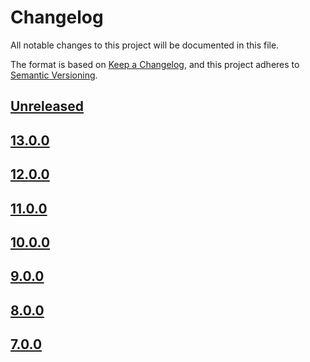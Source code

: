 # Changelog

All notable changes to this project will be documented in this file.

The format is based on [Keep a Changelog](https://keepachangelog.com/en/1.0.0/),
and this project adheres to [Semantic Versioning](https://semver.org/spec/v2.0.0.html).

## [Unreleased]

## [13.0.0]

## [12.0.0]

## [11.0.0]

## [10.0.0]

## [9.0.0]

## [8.0.0]

## [7.0.0]

[Unreleased]: https://github.com/MetaMask/smart-accounts-kit/compare/delegator-sdk-monorepo@13.0.0...HEAD
[13.0.0]: https://github.com/MetaMask/smart-accounts-kit/compare/delegator-sdk-monorepo@11.0.0...delegator-sdk-monorepo@13.0.0
[12.0.0]: https://github.com/MetaMask/smart-accounts-kit/compare/delegator-sdk-monorepo@11.0.0...delegator-sdk-monorepo@12.0.0
[11.0.0]: https://github.com/MetaMask/smart-accounts-kit/compare/delegator-sdk-monorepo@10.0.0...delegator-sdk-monorepo@11.0.0
[10.0.0]: https://github.com/MetaMask/smart-accounts-kit/compare/delegator-sdk-monorepo@9.0.0...delegator-sdk-monorepo@10.0.0
[9.0.0]: https://github.com/MetaMask/smart-accounts-kit/compare/delegator-sdk-monorepo@8.0.0...delegator-sdk-monorepo@9.0.0
[8.0.0]: https://github.com/MetaMask/smart-accounts-kit/compare/delegator-sdk-monorepo@7.0.0...delegator-sdk-monorepo@8.0.0
[7.0.0]: https://github.com/MetaMask/smart-accounts-kit/releases/tag/delegator-sdk-monorepo@7.0.0
